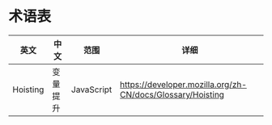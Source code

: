# 术语表

|英文|中文|范围|详细|
|-|-|-|-|
|Hoisting|变量提升|JavaScript|<https://developer.mozilla.org/zh-CN/docs/Glossary/Hoisting>|